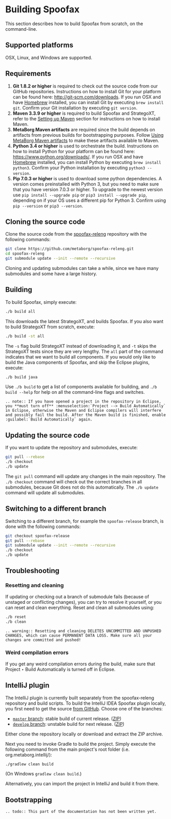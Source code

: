 # Building Spoofax

This section describes how to build Spoofax from scratch, on the command-line.

## Supported platforms

OSX, Linux, and Windows are supported.

## Requirements

1. **Git 1.8.2 or higher** is required to check out the source code from our GitHub repositories. Instructions on how to install Git for your platform can be found here: <http://git-scm.com/downloads>. If you run OSX and have [Homebrew](http://brew.sh/) installed, you can install Git by executing `brew install git`. Confirm your Git installation by executing `git version`.
2. **Maven 3.3.9 or higher** is required to build Spoofax and StrategoXT, refer to the [Setting up Maven](maven.md) section for instructions on how to install Maven.
3. **MetaBorg Maven artifacts** are required since the build depends on artifacts from previous builds for bootstrapping purposes. Follow [Using MetaBorg Maven artifacts](maven.md) to make these artifacts available to Maven.
4. **Python 3.4 or higher** is used to orchestrate the build. Instructions on how to install Python for your platform can be found here: <https://www.python.org/downloads/>. If you run OSX and have [Homebrew](http://brew.sh/) installed, you can install Python by executing `brew install python3`. Confirm your Python installation by executing `python3 --version`.
5. **Pip 7.0.3 or higher** is used to download some python dependencies. A version comes preinstalled with Python 3, but you need to make sure that you have version 7.0.3 or higher. To upgrade to the newest version use `pip install --upgrade pip` or `pip3 install --upgrade pip`, depending on if your OS uses a different pip for Python 3. Confirm using `pip --version` or `pip3 --version`.

## Cloning the source code

Clone the source code from the [spoofax-releng](https://github.com/metaborg/spoofax-releng) repository with the following commands:

```bash
git clone https://github.com/metaborg/spoofax-releng.git
cd spoofax-releng
git submodule update --init --remote --recursive
```

Cloning and updating submodules can take a while, since we have many submodules and some have a large history.

## Building

To build Spoofax, simply execute:

```bash
./b build all
```

This downloads the latest StrategoXT, and builds Spoofax. If you also want to build StrategoXT from scratch, execute:

```bash
./b build -st all
```

The `-s` flag build StrategoXT instead of downloading it, and `-t` skips the StrategoXT tests since they are very lengthy.
The `all` part of the command indicates that we want to build all components. If you would only like to build the Java components of Spoofax, and skip the Eclipse plugins, execute:

```bash
./b build java
```

Use `./b build` to get a list of components available for building, and `./b build --help` for help on all the command-line flags and switches.

```eval_rst
.. note:: If you have opened a project in the repository in Eclipse, you **must turn off** :menuselection:`Project --> Build Automatically` in Eclipse, otherwise the Maven and Eclipse compilers will interfere and possibly fail the build. After the Maven build is finished, enable :guilabel:`Build Automatically` again.
```

## Updating the source code

If you want to update the repository and submodules, execute:

```bash
git pull --rebase
./b checkout
./b update
```

The `git pull` command will update any changes in the main repository. The `./b checkout` command will check out the correct branches in all submodules, because Git does not do this automatically. The `./b update` command will update all submodules.

## Switching to a different branch

Switching to a different branch, for example the `spoofax-release` branch, is done with the following commands:

```bash
git checkout spoofax-release
git pull --rebase
git submodule update --init --remote --recursive
./b checkout
./b update
```

## Troubleshooting

### Resetting and cleaning

If updating or checking out a branch of submodule fails (because of unstaged or conflicting changes), you can try to resolve it yourself, or you can reset and clean everything. Reset and clean all submodules using:

```bash
./b reset
./b clean
```

```eval_rst
.. warning:: Resetting and cleaning DELETES UNCOMMITTED AND UNPUSHED CHANGES, which can cause PERMANENT DATA LOSS. Make sure all your changes are committed and pushed!
```

### Weird compilation errors

If you get any weird compilation errors during the build, make sure that <span class='menuselection'>Project ‣ Build Automatically</span> is turned off in Eclipse.

## IntelliJ plugin

The IntelliJ plugin is currently built separately from the spoofax-releng repository and build scripts.
To build the IntelliJ IDEA Spoofax plugin locally, you first need to get the source [from GitHub][1].
Choose one of the branches:

* [`master` branch][2]: stable build of current release. ([ZIP][4])
* [`develop` branch][3]: unstable build for next release. ([ZIP][5])

Either clone the repository locally or download and extract the ZIP archive.

Next you need to invoke Gradle to build the project.
Simply execute the following command from the main project's root folder (i.e. <span class='file'>org.metaborg.intellij/</span>):

```bash
./gradlew clean build
```
(On Windows `gradlew clean build`.)

Alternatively, you can import the project in IntelliJ and build it from there.


[1]: https://github.com/metaborg/spoofax-intellij
[2]: https://github.com/metaborg/spoofax-intellij/tree/master
[3]: https://github.com/metaborg/spoofax-intellij/tree/develop
[4]: https://github.com/metaborg/spoofax-intellij/archive/master.zip
[5]: https://github.com/metaborg/spoofax-intellij/archive/develop.zip

## Bootstrapping

```eval_rst
.. todo:: This part of the documentation has not been written yet.
```
